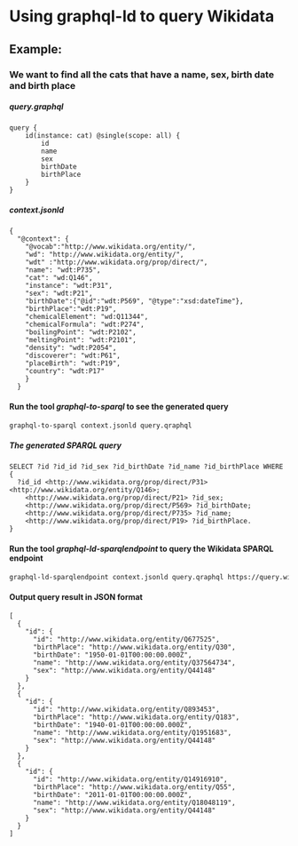 # Using graphql-ld to query Wikidata
## Example:
### We want to find all the cats that have a name, sex, birth date and birth place
##### query.graphql
    query {
        id(instance: cat) @single(scope: all) {
            id
            name
            sex
            birthDate
            birthPlace
        }
    }
    
##### context.jsonld
    {
      "@context": {
        "@vocab":"http://www.wikidata.org/entity/",
        "wd": "http://www.wikidata.org/entity/",
        "wdt" :"http://www.wikidata.org/prop/direct/",
        "name": "wdt:P735",
        "cat": "wd:Q146",
        "instance": "wdt:P31",
        "sex": "wdt:P21",
        "birthDate":{"@id":"wdt:P569", "@type":"xsd:dateTime"},
        "birthPlace":"wdt:P19",
        "chemicalElement": "wd:Q11344",
        "chemicalFormula": "wdt:P274",
        "boilingPoint": "wdt:P2102",
        "meltingPoint": "wdt:P2101",
        "density": "wdt:P2054",
        "discoverer": "wdt:P61",
        "placeBirth": "wdt:P19",
        "country": "wdt:P17"
        }
      }
      
#### Run the tool ***graphql-to-sparql*** to see the generated query
```sh
graphql-to-sparql context.jsonld query.qraphql
```
##### The generated SPARQL query
    SELECT ?id ?id_id ?id_sex ?id_birthDate ?id_name ?id_birthPlace WHERE {
      ?id_id <http://www.wikidata.org/prop/direct/P31> <http://www.wikidata.org/entity/Q146>;
        <http://www.wikidata.org/prop/direct/P21> ?id_sex;
        <http://www.wikidata.org/prop/direct/P569> ?id_birthDate;
        <http://www.wikidata.org/prop/direct/P735> ?id_name;
        <http://www.wikidata.org/prop/direct/P19> ?id_birthPlace.
    }
    

#### Run the tool ***graphql-ld-sparqlendpoint*** to query the Wikidata SPARQL endpoint
```sh
graphql-ld-sparqlendpoint context.jsonld query.qraphql https://query.wikidata.org/sparql
```
#### Output query result in JSON format
    [
      {
        "id": {
          "id": "http://www.wikidata.org/entity/Q677525",
          "birthPlace": "http://www.wikidata.org/entity/Q30",
          "birthDate": "1950-01-01T00:00:00.000Z",
          "name": "http://www.wikidata.org/entity/Q37564734",
          "sex": "http://www.wikidata.org/entity/Q44148"
        }
      },
      {
        "id": {
          "id": "http://www.wikidata.org/entity/Q893453",
          "birthPlace": "http://www.wikidata.org/entity/Q183",
          "birthDate": "1940-01-01T00:00:00.000Z",
          "name": "http://www.wikidata.org/entity/Q1951683",
          "sex": "http://www.wikidata.org/entity/Q44148"
        }
      },
      {
        "id": {
          "id": "http://www.wikidata.org/entity/Q14916910",
          "birthPlace": "http://www.wikidata.org/entity/Q55",
          "birthDate": "2011-01-01T00:00:00.000Z",
          "name": "http://www.wikidata.org/entity/Q18048119",
          "sex": "http://www.wikidata.org/entity/Q44148"
        }
      }
    ]
